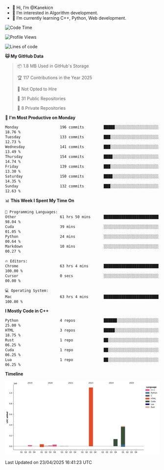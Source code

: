 - 👋 Hi, I’m @Kanekicn
- 👀 I’m interested in Algorithm development.
- 🌱 I’m currently learning C++, Python, Web development.

<!---
cotecsz/cotecsz is a ✨ special ✨ repository because its `README.md` (this file) appears on your GitHub profile.
You can click the Preview link to take a look at your changes.
--->

<!--START_SECTION:waka-->
![Code Time](http://img.shields.io/badge/Code%20Time-3%2C289%20hrs%2047%20mins-blue)

![Profile Views](http://img.shields.io/badge/Profile%20Views-0-blue)

![Lines of code](https://img.shields.io/badge/From%20Hello%20World%20I%27ve%20Written-1.7%20million%20lines%20of%20code-blue)

**🐱 My GitHub Data** 

> 📦 1.8 MB Used in GitHub's Storage 
 > 
> 🏆 117 Contributions in the Year 2025
 > 
> 🚫 Not Opted to Hire
 > 
> 📜 31 Public Repositories 
 > 
> 🔑 8 Private Repositories 
 > 
📅 **I'm Most Productive on Monday** 

```text
Monday                   196 commits         █████░░░░░░░░░░░░░░░░░░░░   18.76 % 
Tuesday                  133 commits         ███░░░░░░░░░░░░░░░░░░░░░░   12.73 % 
Wednesday                141 commits         ███░░░░░░░░░░░░░░░░░░░░░░   13.49 % 
Thursday                 154 commits         ████░░░░░░░░░░░░░░░░░░░░░   14.74 % 
Friday                   139 commits         ███░░░░░░░░░░░░░░░░░░░░░░   13.30 % 
Saturday                 150 commits         ████░░░░░░░░░░░░░░░░░░░░░   14.35 % 
Sunday                   132 commits         ███░░░░░░░░░░░░░░░░░░░░░░   12.63 % 
```


📊 **This Week I Spent My Time On** 

```text
💬 Programming Languages: 
Other                    61 hrs 50 mins      █████████████████████████   98.04 % 
Cuda                     39 mins             ░░░░░░░░░░░░░░░░░░░░░░░░░   01.05 % 
Python                   24 mins             ░░░░░░░░░░░░░░░░░░░░░░░░░   00.64 % 
Markdown                 10 mins             ░░░░░░░░░░░░░░░░░░░░░░░░░   00.27 % 

🔥 Editors: 
Chrome                   63 hrs 4 mins       █████████████████████████   100.00 % 
Cursor                   0 secs              ░░░░░░░░░░░░░░░░░░░░░░░░░   00.00 % 

💻 Operating System: 
Mac                      63 hrs 4 mins       █████████████████████████   100.00 % 
```

**I Mostly Code in C++** 

```text
Python                   4 repos             ██████░░░░░░░░░░░░░░░░░░░   25.00 % 
HTML                     3 repos             █████░░░░░░░░░░░░░░░░░░░░   18.75 % 
Rust                     1 repo              ██░░░░░░░░░░░░░░░░░░░░░░░   06.25 % 
Cuda                     1 repo              ██░░░░░░░░░░░░░░░░░░░░░░░   06.25 % 
Lua                      1 repo              ██░░░░░░░░░░░░░░░░░░░░░░░   06.25 % 
```



**Timeline**

![Lines of Code chart](https://raw.githubusercontent.com/Kanekicn/Kanekicn/master/assets/bar_graph.png)


 Last Updated on 23/04/2025 16:41:23 UTC
<!--END_SECTION:waka-->
